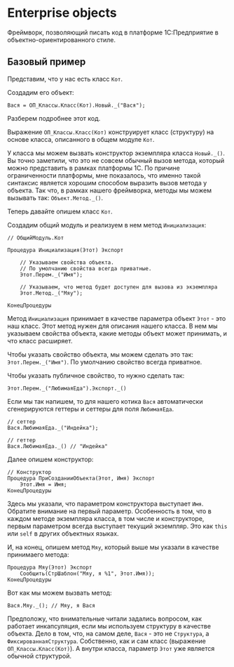 # Enterprise objects

Фреймворк, позволяющий писать код в платформе 1С:Предприятие в объектно-ориентированного стиле.

## Базовый пример

Представим, что у нас есть класс `Кот`.

Создадим его объект:

```bsl
Вася = ОП_Классы.Класс(Кот).Новый._("Вася");
```

Разберем подробнее этот код.

Выражение `ОП_Классы.Класс(Кот)` конструирует класс (структуру) на основе класса, описанного в общем модуле `Кот`.

У класса мы можем вызвать конструктор экземпляра класса `Новый._()`. Вы точно заметили, что это не совсем обычный вызов метода, который можно представить в рамках платформы 1С. По причине ограниченности платформы, мне показалось, что именно такой синтаксис является хорошим способом выразить вызов метода у объекта.
Так что, в рамках нашего фреймворка, методы мы можем вызывать так: `Объект.Метод._()`.

Теперь давайте опишем класс `Кот`.

Создадим общий модуль и реализуем в нем метод `Инициализация`:

```bsl
// ОбщийМодуль.Кот

Процедура Инициализация(Этот) Экспорт

    // Указываем свойства объекта. 
    // По умолчанию свойства всегда приватные.
    Этот.Перем._("Имя");

    // Указываем, что метод будет доступен для вызова из экземпляра
    Этот.Метод._("Мяу");

КонецПроцедуры
```

Метод `Инициализация` принимает в качестве параметра объект `Этот` - это наш класс. Этот метод нужен для описания нашего класса. В нем мы указываем свойства объекта, какие методы объект может принимать, и что класс расширяет.

Чтобы указать свойство объекта, мы можем сделать это так: `Этот.Перем._("Имя")`. По умолчанию свойство всегда приватное.

Чтобы указать публичное свойство, то нужно сделать так: 

```bsl
Этот.Перем._("ЛюбимаяЕда").Экспорт._()
```

Если мы так напишем, то для нашего котика `Вася` автоматически сгенерируются геттеры и сеттеры для поля `ЛюбимаяЕда`. 

```bsl
// сеттер
Вася.ЛюбимаяЕда._("Индейка");

// геттер
Вася.ЛюбимаяЕда._() // "Индейка"
```

Далее опишем конструктор:

```bsl
// Конструктор
Процедура ПриСозданииОбъекта(Этот, Имя) Экспорт
    Этот.Имя = Имя;
КонецПроцедуры
```

Здесь мы указали, что параметром конструктора выступает `Имя`. Обратите внимание на первый параметр. 
Особенность в том, что в каждом методе экземпляра класса, в том числе и конструкторе, первым параметром всегда выступает текущий экземпляр. Это как `this` или `self` в других объектных языках.

И, на конец, опишем метод `Мяу`, который выше мы указали в качестве принимаего метода:

```bsl
Процедура Мяу(Этот) Экспорт
    Сообщить(СтрШаблон("Мяу, я %1", Этот.Имя));
КонецПроцедуры
```

Вот как мы можем вызвать метод:

```bsl
Вася.Мяу._(); // Мяу, я Вася
```

Предположу, что внимательные читали задались вопросом, как работает инкапсуляция, если мы используем структуру в качестве объекта. Дело в том, что, на самом деле, `Вася` - это не `Структура`, а `ФиксированнаяСтруктура`. Собственно, как и сам класс (выражение `ОП_Классы.Класс(Кот)`). А внутри класса, параметр `Этот` уже является обычной структурой.